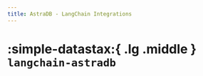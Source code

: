 ```yaml
---
title: AstraDB - LangChain Integrations
---
```


# :simple-datastax:{ .lg .middle } `langchain-astradb`

